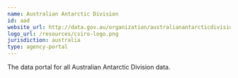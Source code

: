 ```yaml
---
name: Australian Antarctic Division
id: aad
website_url: http://data.gov.au/organization/australianantarcticdivision
logo_url: /resources/csiro-logo.png
jurisdiction: australia
type: agency-portal
---
```


The data portal for all Australian Antarctic Division data.